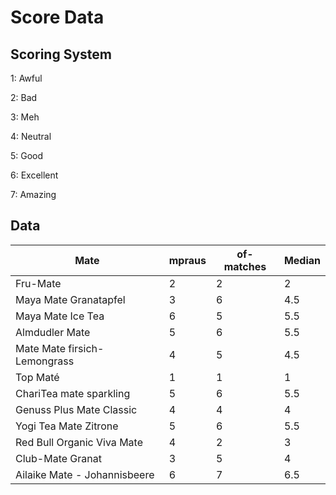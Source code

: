 # Score Data

## Scoring System

1: Awful

2: Bad

3: Meh

4: Neutral

5: Good

6: Excellent

7: Amazing

## Data

Mate					               | mpraus | of-matches | Median
---------------------------- | ------ | ---------- | ------
Fru-Mate			               | 2			|	2          | 2
Maya Mate Granatapfel        | 3  		| 6          | 4.5
Maya Mate Ice Tea            | 6      | 5          | 5.5
Almdudler Mate               | 5      | 6          | 5.5
Mate Mate firsich-Lemongrass | 4      | 5          | 4.5
Top Maté                     | 1      | 1          | 1
ChariTea mate sparkling      | 5      | 6          | 5.5
Genuss Plus Mate Classic     | 4      | 4          | 4
Yogi Tea Mate Zitrone        | 5      | 6          | 5.5
Red Bull Organic Viva Mate   | 4      | 2          | 3
Club-Mate Granat             | 3      | 5          | 4
Ailaike Mate - Johannisbeere | 6      | 7          | 6.5
